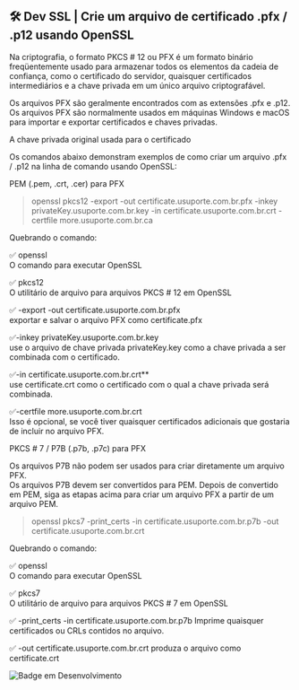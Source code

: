 ## 🛠 Dev SSL | Crie um arquivo de certificado .pfx / .p12 usando OpenSSL

Na criptografia, o formato PKCS # 12 ou PFX é um formato binário freqüentemente usado para armazenar todos os elementos da cadeia de confiança, como o certificado do servidor, quaisquer certificados intermediários e a chave privada em um único arquivo criptografável.         

Os arquivos PFX são geralmente encontrados com as extensões .pfx e .p12. Os arquivos PFX são normalmente usados ​​em máquinas Windows e macOS para importar e exportar certificados e chaves privadas.

A chave privada original usada para o certificado



Os comandos abaixo demonstram exemplos de como criar um arquivo .pfx / .p12 na linha de comando usando OpenSSL:

PEM (.pem, .crt, .cer) para PFX

> openssl pkcs12 -export -out certificate.usuporte.com.br.pfx -inkey privateKey.usuporte.com.br.key -in certificate.usuporte.com.br.crt -certfile more.usuporte.com.br.ca

Quebrando o comando:

✅ openssl       
O comando para executar OpenSSL       

✅ pkcs12      
O utilitário de arquivo para arquivos PKCS # 12 em OpenSSL     

✅ -export -out certificate.usuporte.com.br.pfx        
exportar e salvar o arquivo PFX como certificate.pfx     

✅-inkey privateKey.usuporte.com.br.key      
use o arquivo de chave privada privateKey.key como a chave privada a ser combinada com o certificado.       

✅-in certificate.usuporte.com.br.crt**     
use certificate.crt como o certificado com o qual a chave privada será combinada.     

✅-certfile more.usuporte.com.br.crt     
Isso é opcional, se você tiver quaisquer certificados adicionais que gostaria de incluir no arquivo PFX.     



PKCS # 7 / P7B (.p7b, .p7c) para PFX


Os arquivos P7B não podem ser usados ​​para criar diretamente um arquivo PFX.       
Os arquivos P7B devem ser convertidos para PEM. Depois de convertido em PEM, siga as etapas acima para criar um arquivo PFX a partir de um arquivo PEM.

> openssl pkcs7 -print_certs -in certificate.usuporte.com.br.p7b -out certificate.usuporte.com.br.crt

Quebrando o comando:

✅ openssl         
O comando para executar OpenSSL

✅ pkcs7       
O utilitário de arquivo para arquivos PKCS # 7 em OpenSSL

✅ -print_certs -in certificate.usuporte.com.br.p7b
Imprime quaisquer certificados ou CRLs contidos no arquivo.

✅ -out certificate.usuporte.com.br.crt
produza o arquivo como certificate.crt

![Badge em Desenvolvimento](http://img.shields.io/static/v1?label=STATUS&message=EM%20DESENVOLVIMENTO&color=GREEN&style=for-the-badge)